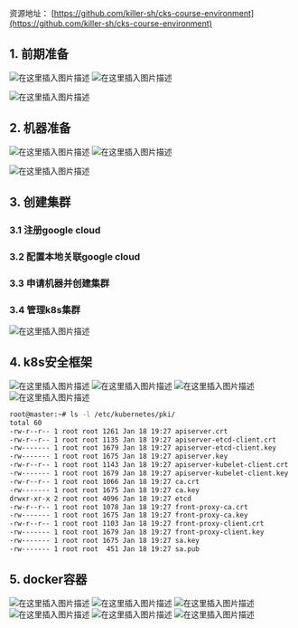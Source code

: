 


资源地址：
[https://github.com/killer-sh/cks-course-environment](https://github.com/killer-sh/cks-course-environment)
## 1. 前期准备
![在这里插入图片描述](https://i-blog.csdnimg.cn/blog_migrate/138a23713a516720f81d8468f0855cc5.png)
![在这里插入图片描述](https://i-blog.csdnimg.cn/blog_migrate/4a445eadd6b38dabb6da2c5ad27108c7.png)

![在这里插入图片描述](https://i-blog.csdnimg.cn/blog_migrate/9d14f6b39a78c2c9e3a5c6f768c65a36.png)
## 2. 机器准备
![在这里插入图片描述](https://i-blog.csdnimg.cn/blog_migrate/e6cd75c0dc876ab1013007602c325154.png)
![在这里插入图片描述](https://i-blog.csdnimg.cn/blog_migrate/e5a3982bf09d988c8b1da283a3a96f07.png)

![在这里插入图片描述](https://i-blog.csdnimg.cn/blog_migrate/98eebd40ccc150ead99764323ee3060b.png)
## 3. 创建集群
### 3.1 注册google cloud
### 3.2 配置本地关联google cloud
### 3.3 申请机器并创建集群
### 3.4 管理k8s集群
![在这里插入图片描述](https://i-blog.csdnimg.cn/blog_migrate/3bf718228ec00a21fb1bca97509b97f0.png)
## 4. k8s安全框架
![在这里插入图片描述](https://i-blog.csdnimg.cn/blog_migrate/49633634abcde226008682d4e97d5439.png)
![在这里插入图片描述](https://i-blog.csdnimg.cn/blog_migrate/07fb398e9b3c802439bee6e07ee5e7cc.png)
![在这里插入图片描述](https://i-blog.csdnimg.cn/blog_migrate/1498818823b5da3e198dff440eb98f5d.png)
![在这里插入图片描述](https://i-blog.csdnimg.cn/blog_migrate/72c718538d665d0391104ff321542d97.png)

```bash
root@master:~# ls -l /etc/kubernetes/pki/
total 60
-rw-r--r-- 1 root root 1261 Jan 18 19:27 apiserver.crt
-rw-r--r-- 1 root root 1135 Jan 18 19:27 apiserver-etcd-client.crt
-rw------- 1 root root 1679 Jan 18 19:27 apiserver-etcd-client.key
-rw------- 1 root root 1675 Jan 18 19:27 apiserver.key
-rw-r--r-- 1 root root 1143 Jan 18 19:27 apiserver-kubelet-client.crt
-rw------- 1 root root 1679 Jan 18 19:27 apiserver-kubelet-client.key
-rw-r--r-- 1 root root 1066 Jan 18 19:27 ca.crt
-rw------- 1 root root 1675 Jan 18 19:27 ca.key
drwxr-xr-x 2 root root 4096 Jan 18 19:27 etcd
-rw-r--r-- 1 root root 1078 Jan 18 19:27 front-proxy-ca.crt
-rw------- 1 root root 1675 Jan 18 19:27 front-proxy-ca.key
-rw-r--r-- 1 root root 1103 Jan 18 19:27 front-proxy-client.crt
-rw------- 1 root root 1679 Jan 18 19:27 front-proxy-client.key
-rw------- 1 root root 1675 Jan 18 19:27 sa.key
-rw------- 1 root root  451 Jan 18 19:27 sa.pub
```
## 5. docker容器
![在这里插入图片描述](https://i-blog.csdnimg.cn/blog_migrate/e6fe9dc0620d716a0734b043aa43d636.png)
![在这里插入图片描述](https://i-blog.csdnimg.cn/blog_migrate/76d84f4ceb64b4dd4aff6e3d14c4765b.png)
![在这里插入图片描述](https://i-blog.csdnimg.cn/blog_migrate/878dd6c3872b4e688d91ee76e0de3a75.png)
![在这里插入图片描述](https://i-blog.csdnimg.cn/blog_migrate/76e3ea1cfcde5987a53563e5255d6ee9.png)
![在这里插入图片描述](https://i-blog.csdnimg.cn/blog_migrate/61faacfb86051a3ffaf753559adadf1b.png)
![在这里插入图片描述](https://i-blog.csdnimg.cn/blog_migrate/611c360fa5c1210d5ff791945555766c.png)







